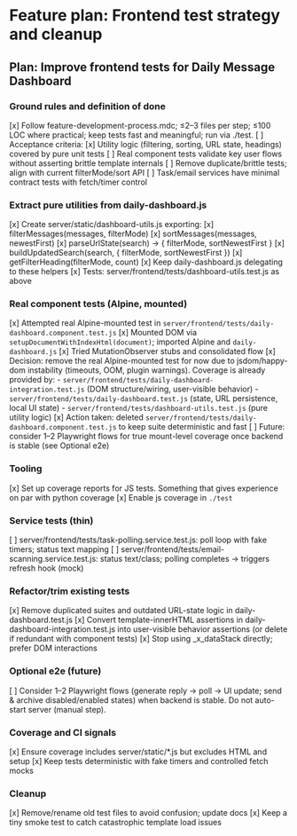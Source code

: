 # Feature plan: Frontend test strategy and cleanup

## Plan: Improve frontend tests for Daily Message Dashboard

### Ground rules and definition of done
[x] Follow feature-development-process.mdc; ≤2–3 files per step; ≤100 LOC where practical; keep tests fast and meaningful; run via ./test.
[ ] Acceptance criteria:
[x] Utility logic (filtering, sorting, URL state, headings) covered by pure unit tests
[ ] Real component tests validate key user flows without asserting brittle template internals
[ ] Remove duplicate/brittle tests; align with current filterMode/sort API
[ ] Task/email services have minimal contract tests with fetch/timer control

### Extract pure utilities from daily-dashboard.js
[x] Create server/static/dashboard-utils.js exporting:
[x] filterMessages(messages, filterMode)
[x] sortMessages(messages, newestFirst)
[x] parseUrlState(search) → { filterMode, sortNewestFirst }
[x] buildUpdatedSearch(search, { filterMode, sortNewestFirst })
[x] getFilterHeading(filterMode, count)
[x] Keep daily-dashboard.js delegating to these helpers
[x] Tests: server/frontend/tests/dashboard-utils.test.js as above

### Real component tests (Alpine, mounted)
[x] Attempted real Alpine-mounted test in `server/frontend/tests/daily-dashboard.component.test.js`
[x] Mounted DOM via `setupDocumentWithIndexHtml(document)`; imported Alpine and `daily-dashboard.js`
[x] Tried MutationObserver stubs and consolidated flow
[x] Decision: remove the real Alpine-mounted test for now due to jsdom/happy-dom instability (timeouts, OOM, plugin warnings). Coverage is already provided by:
    - `server/frontend/tests/daily-dashboard-integration.test.js` (DOM structure/wiring, user-visible behavior)
    - `server/frontend/tests/daily-dashboard.test.js` (state, URL persistence, local UI state)
    - `server/frontend/tests/dashboard-utils.test.js` (pure utility logic)
[x] Action taken: deleted `server/frontend/tests/daily-dashboard.component.test.js` to keep suite deterministic and fast
[ ] Future: consider 1–2 Playwright flows for true mount-level coverage once backend is stable (see Optional e2e)

### Tooling

[x] Set up coverage reports for JS tests. Something that gives experience on par with python coverage
[x] Enable js coverage in `./test`

### Service tests (thin)
[ ] server/frontend/tests/task-polling.service.test.js: poll loop with fake timers; status text mapping
[ ] server/frontend/tests/email-scanning.service.test.js: status text/class; polling completes → triggers refresh hook (mock)

### Refactor/trim existing tests
[x] Remove duplicated suites and outdated URL-state logic in daily-dashboard.test.js
[x] Convert template-innerHTML assertions in daily-dashboard-integration.test.js into user-visible behavior assertions (or delete if redundant with component tests)
[x] Stop using _x_dataStack directly; prefer DOM interactions

### Optional e2e (future)
[ ] Consider 1–2 Playwright flows (generate reply → poll → UI update; send & archive disabled/enabled states) when backend is stable. Do not auto-start server (manual step).

### Coverage and CI signals
[x] Ensure coverage includes server/static/*.js but excludes HTML and setup
[x] Keep tests deterministic with fake timers and controlled fetch mocks

### Cleanup
[x] Remove/rename old test files to avoid confusion; update docs
[x] Keep a tiny smoke test to catch catastrophic template load issues